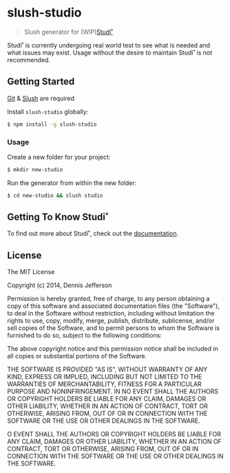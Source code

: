# slush-studio 

> Slush generator for (WIP)[Studi˚](https://github.com/djfrsn/gulp-studio)

Studi˚ is currently undergoing real world test to see what is needed and what issues may exist. Usage without the desire to maintain Studi˚ is not recommended.


## Getting Started

[Git](http://git-scm.com/downloads) & [Slush](http://slushjs.github.io/#/) are required

Install `slush-studio` globally:

```bash
$ npm install -g slush-studio
```

### Usage

Create a new folder for your project:

```bash
$ mkdir new-studio
```

Run the generator from within the new folder:

```bash
$ cd new-studio && slush studio
```

## Getting To Know Studi˚

To find out more about Studi˚, check out the [documentation](https://github.com/djfrsn/studio).

## License 

The MIT License

Copyright (c) 2014, Dennis Jefferson

Permission is hereby granted, free of charge, to any person
obtaining a copy of this software and associated documentation
files (the "Software"), to deal in the Software without
restriction, including without limitation the rights to use,
copy, modify, merge, publish, distribute, sublicense, and/or sell
copies of the Software, and to permit persons to whom the
Software is furnished to do so, subject to the following
conditions:

The above copyright notice and this permission notice shall be
included in all copies or substantial portions of the Software.

THE SOFTWARE IS PROVIDED "AS IS", WITHOUT WARRANTY OF ANY KIND,
EXPRESS OR IMPLIED, INCLUDING BUT NOT LIMITED TO THE WARRANTIES
OF MERCHANTABILITY, FITNESS FOR A PARTICULAR PURPOSE AND
NONINFRINGEMENT. IN NO EVENT SHALL THE AUTHORS OR COPYRIGHT
HOLDERS BE LIABLE FOR ANY CLAIM, DAMAGES OR OTHER LIABILITY,
WHETHER IN AN ACTION OF CONTRACT, TORT OR OTHERWISE, ARISING
FROM, OUT OF OR IN CONNECTION WITH THE SOFTWARE OR THE USE OR
OTHER DEALINGS IN THE SOFTWARE.

O EVENT SHALL THE AUTHORS OR COPYRIGHT
HOLDERS BE LIABLE FOR ANY CLAIM, DAMAGES OR OTHER LIABILITY,
WHETHER IN AN ACTION OF CONTRACT, TORT OR OTHERWISE, ARISING
FROM, OUT OF OR IN CONNECTION WITH THE SOFTWARE OR THE USE OR
OTHER DEALINGS IN THE SOFTWARE.

